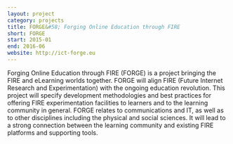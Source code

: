 ```yaml
---
layout: project
category: projects
title: FORGE&#58; Forging Online Education through FIRE
short: FORGE
start: 2015-01
end: 2016-06
website: http://ict-forge.eu
---
```


Forging Online Education through FIRE (FORGE) is a project bringing the FIRE and eLearning worlds together.
FORGE will align FIRE (Future Internet Research and Experimentation) with the ongoing education revolution.
This project will specify development methodologies and best practices for offering FIRE experimentation facilities to learners and to the learning community in general.
FORGE relates to communications and IT, as well as to other disciplines including the physical and social sciences.
It will lead to a strong connection between the learning community and existing FIRE platforms and supporting tools.
